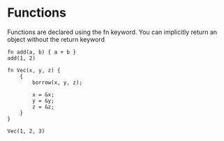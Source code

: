 # Functions

Functions are declared using the fn keyword. You can implicitly return an object without the return keyword

```femscript linenums="1"
fn add(a, b) { a + b }
add(1, 2)
```

```femscript linenums="1"
fn Vec(x, y, z) {
    {
        borrow(x, y, z);

        x = &x;
        y = &y;
        z = &z;
    }
}

Vec(1, 2, 3)
```